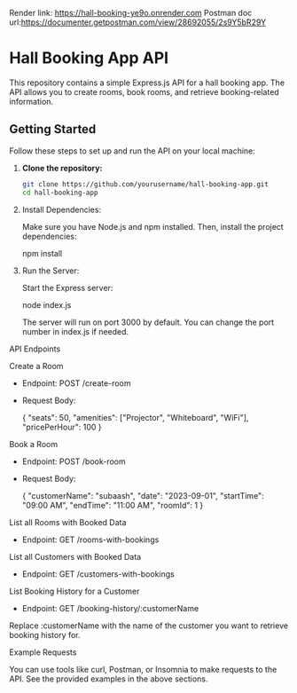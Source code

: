 Render link: https://hall-booking-ye9o.onrender.com
Postman doc url:https://documenter.getpostman.com/view/28692055/2s9Y5bR29Y


# Hall Booking App API

This repository contains a simple Express.js API for a hall booking app. The API allows you to create rooms, book rooms, and retrieve booking-related information.

## Getting Started

Follow these steps to set up and run the API on your local machine:

1. **Clone the repository:**

   ```bash
   git clone https://github.com/yourusername/hall-booking-app.git
   cd hall-booking-app

2. Install Dependencies:

   Make sure you have Node.js and npm installed. Then, install the project dependencies:

   npm install

3. Run the Server:

   Start the Express server:

   node index.js

   The server will run on port 3000 by default. You can change the port number in index.js if needed.

API Endpoints

Create a Room

- Endpoint: POST /create-room
- Request Body:

  {
    "seats": 50,
    "amenities": ["Projector", "Whiteboard", "WiFi"],
    "pricePerHour": 100
  }

Book a Room

- Endpoint: POST /book-room
- Request Body:

  {
    "customerName": "subaash",
    "date": "2023-09-01",
    "startTime": "09:00 AM",
    "endTime": "11:00 AM",
    "roomId": 1
  }

List all Rooms with Booked Data

- Endpoint: GET /rooms-with-bookings

List all Customers with Booked Data

- Endpoint: GET /customers-with-bookings

List Booking History for a Customer

- Endpoint: GET /booking-history/:customerName

Replace :customerName with the name of the customer you want to retrieve booking history for.

Example Requests

You can use tools like curl, Postman, or Insomnia to make requests to the API. See the provided examples in the above sections.

